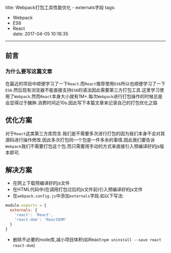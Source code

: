 title: Webpack打包工具性能优化 - externals字段
tags:
  - Webpack  
  - ES6  
  - React  
date: 2017-04-05 10:18:35

---

## 前言
### 为什么要写这篇文章
在最近的项目中顺便学习了一下`React`.而`React`推荐使用`ES6`所以也顺便学习了一下`ES6`.然后现有浏览器不能直接支持`ES6`的语法因此需要第三方打包工具.这里学习使用了`Webpack`.然而`React`本身大小就有1M+.每次`Webpack`进行打包操作的时候总是会显得过于臃肿.消费时间近10s.因此写下本篇文章来记录自己的打包优化之路

## 优化方案
对于`React`这类第三方库而言.我们是不需要多次进行打包的因为我们本身不会对其源码进行操作修改.因此多次打包同一个包是一件多余的事情.因此我们要告诉`Webpack`我们不需要打包这个包.而只需要用手动的方式来直接引入预编译好的js版本即可.

## 解决方案
- 在网上下载预编译好的js文件
- 在HTML代码中(在调用打包过后的js文件前)引入预编译好的js文件
- 在`webpack.config.js`中添加`externals`字段.如以下写法:
```javascript
module.exports = {
  externals: {
    'react': 'React',
    'react-dom': 'ReactDOM'
  }
}
```
- 删除不必要的node库,减小项目体积(如React:`npm uninstall --save react react-dom`)
